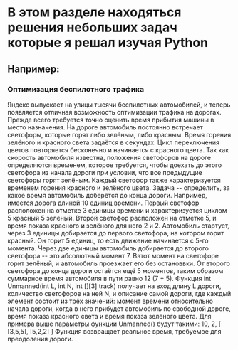 # В этом разделе находяться решения небольших задач которые я решал изучая  Python
## Например:
### Оптимизация беспилотного трафика
Яндекс выпускает на улицы тысячи беспилотных автомобилей, и теперь появляется отличная возможность оптимизации трафика на дорогах.
Прежде всего требуется точно оценить время
прибытия машины в место назначения.
На дороге автомобиль постоянно встречает
светофоры, которые горят либо зелёным, либо
красным. Время горения зелёного и красного
света задаётся в секундах. Цикл переключения
цветов повторяется бесконечно и начинается с
красного цвета.
Так как скорость автомобиля известна,
положения светофоров на дороге определяются
временем, которое требуется, чтобы доехать до
этого светофора из начала дороги при условии,
что все предыдущие светофоры горят зелёным.
Каждый светофор также характеризуется
временем горения красного и зелёного цвета.
Задача -- определить, за какое время автомобиль
доберётся до конца дороги.
Например, имеется дорога длиной 10 единиц
времени. Первый светофор расположен на
отметке 3 единицы времени и характеризуется
циклом 5 красный 5 зелёный. Второй светофор
расположен на отметке 5, и время показа
красного и зелёного для него 2 и 2.
Автомобиль стартует, через 3 единицы
добирается до первого светофора, на котором
горит красный. Он горит 5 единиц, то есть
движение начинается с 5-го момента.
Через две единицы автомобиль добирается до
второго светофора -- это абсолютный момент 7. Вэтот момент на светофоре горит зелёный, и
автомобиль проезжает его без остановвки. От
второго светофора до конца дороги остаётся ещё
5 моментов, таким образом суммарное время
автомобиля в пути равно 12 (7 + 5).
Функция
int Unmanned(int L, int N, int [][3] track) 
получает на вход длину L дороги, количество
светофоров на ней N, и описание самой дороги,
где каждый элемент состоит из трёх значений:
момент времени относительно начала дороги,
когда в него прибудет автомобиль по свободной
дороге, время показа красного света и время
показа зелёного цвета.
Для примера выше параметры функции
Unmanned() будут такими: 10, 2, [ [3,5,5], [5,2,2] ]
Функция возвращает реальное время, требуемое
для преодоления дороги.
